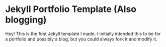 # Jekyll Portfolio Template (Also blogging)

Hey! This is the first Jekyll template I made. I initially intended this to be for a portfolio and possibly a blog, but you could always fork it and modify it.

